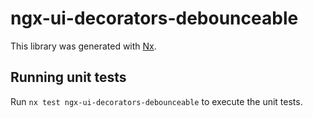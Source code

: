 # ngx-ui-decorators-debounceable

This library was generated with [Nx](https://nx.dev).

## Running unit tests

Run `nx test ngx-ui-decorators-debounceable` to execute the unit tests.
